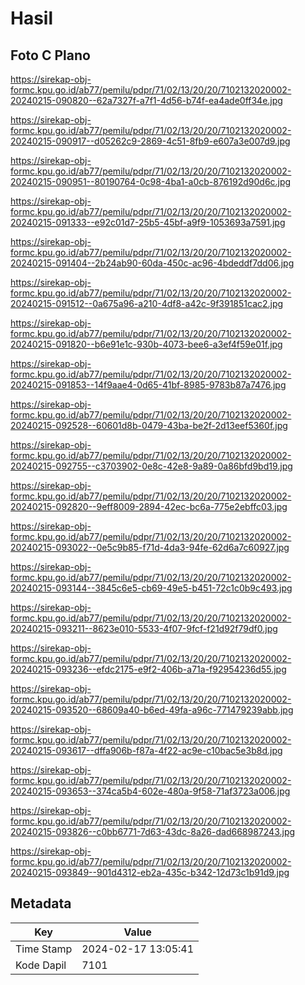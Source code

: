 # Hasil

## Foto C Plano

https://sirekap-obj-formc.kpu.go.id/ab77/pemilu/pdpr/71/02/13/20/20/7102132020002-20240215-090820--62a7327f-a7f1-4d56-b74f-ea4ade0ff34e.jpg

https://sirekap-obj-formc.kpu.go.id/ab77/pemilu/pdpr/71/02/13/20/20/7102132020002-20240215-090917--d05262c9-2869-4c51-8fb9-e607a3e007d9.jpg

https://sirekap-obj-formc.kpu.go.id/ab77/pemilu/pdpr/71/02/13/20/20/7102132020002-20240215-090951--80190764-0c98-4ba1-a0cb-876192d90d6c.jpg

https://sirekap-obj-formc.kpu.go.id/ab77/pemilu/pdpr/71/02/13/20/20/7102132020002-20240215-091333--e92c01d7-25b5-45bf-a9f9-1053693a7591.jpg

https://sirekap-obj-formc.kpu.go.id/ab77/pemilu/pdpr/71/02/13/20/20/7102132020002-20240215-091404--2b24ab90-60da-450c-ac96-4bdeddf7dd06.jpg

https://sirekap-obj-formc.kpu.go.id/ab77/pemilu/pdpr/71/02/13/20/20/7102132020002-20240215-091512--0a675a96-a210-4df8-a42c-9f391851cac2.jpg

https://sirekap-obj-formc.kpu.go.id/ab77/pemilu/pdpr/71/02/13/20/20/7102132020002-20240215-091820--b6e91e1c-930b-4073-bee6-a3ef4f59e01f.jpg

https://sirekap-obj-formc.kpu.go.id/ab77/pemilu/pdpr/71/02/13/20/20/7102132020002-20240215-091853--14f9aae4-0d65-41bf-8985-9783b87a7476.jpg

https://sirekap-obj-formc.kpu.go.id/ab77/pemilu/pdpr/71/02/13/20/20/7102132020002-20240215-092528--60601d8b-0479-43ba-be2f-2d13eef5360f.jpg

https://sirekap-obj-formc.kpu.go.id/ab77/pemilu/pdpr/71/02/13/20/20/7102132020002-20240215-092755--c3703902-0e8c-42e8-9a89-0a86bfd9bd19.jpg

https://sirekap-obj-formc.kpu.go.id/ab77/pemilu/pdpr/71/02/13/20/20/7102132020002-20240215-092820--9eff8009-2894-42ec-bc6a-775e2ebffc03.jpg

https://sirekap-obj-formc.kpu.go.id/ab77/pemilu/pdpr/71/02/13/20/20/7102132020002-20240215-093022--0e5c9b85-f71d-4da3-94fe-62d6a7c60927.jpg

https://sirekap-obj-formc.kpu.go.id/ab77/pemilu/pdpr/71/02/13/20/20/7102132020002-20240215-093144--3845c6e5-cb69-49e5-b451-72c1c0b9c493.jpg

https://sirekap-obj-formc.kpu.go.id/ab77/pemilu/pdpr/71/02/13/20/20/7102132020002-20240215-093211--8623e010-5533-4f07-9fcf-f21d92f79df0.jpg

https://sirekap-obj-formc.kpu.go.id/ab77/pemilu/pdpr/71/02/13/20/20/7102132020002-20240215-093236--efdc2175-e9f2-406b-a71a-f92954236d55.jpg

https://sirekap-obj-formc.kpu.go.id/ab77/pemilu/pdpr/71/02/13/20/20/7102132020002-20240215-093520--68609a40-b6ed-49fa-a96c-771479239abb.jpg

https://sirekap-obj-formc.kpu.go.id/ab77/pemilu/pdpr/71/02/13/20/20/7102132020002-20240215-093617--dffa906b-f87a-4f22-ac9e-c10bac5e3b8d.jpg

https://sirekap-obj-formc.kpu.go.id/ab77/pemilu/pdpr/71/02/13/20/20/7102132020002-20240215-093653--374ca5b4-602e-480a-9f58-71af3723a006.jpg

https://sirekap-obj-formc.kpu.go.id/ab77/pemilu/pdpr/71/02/13/20/20/7102132020002-20240215-093826--c0bb6771-7d63-43dc-8a26-dad668987243.jpg

https://sirekap-obj-formc.kpu.go.id/ab77/pemilu/pdpr/71/02/13/20/20/7102132020002-20240215-093849--901d4312-eb2a-435c-b342-12d73c1b91d9.jpg


## Metadata

| Key        | Value               |
| ---------- | ------------------- |
| Time Stamp | 2024-02-17 13:05:41 |
| Kode Dapil | 7101                |



